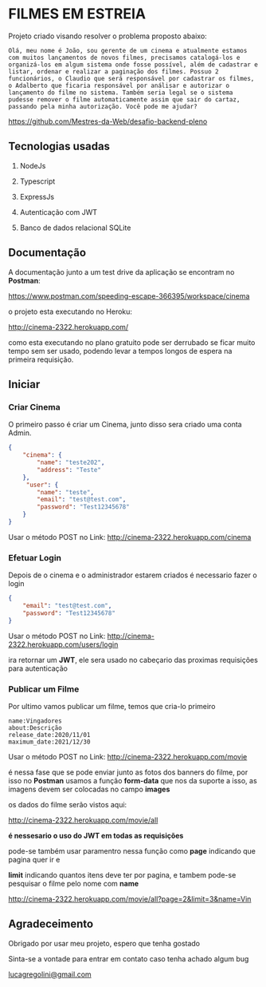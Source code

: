 # FILMES EM ESTREIA

Projeto criado visando resolver o problema proposto abaixo:

```
Olá, meu nome é João, sou gerente de um cinema e atualmente estamos com muitos lançamentos de novos filmes, precisamos catalogá-los e organizá-los em algum sistema onde fosse possível, além de cadastrar e listar, ordenar e realizar a paginação dos filmes. Possuo 2 funcionários, o Claudio que será responsável por cadastrar os filmes, o Adalberto que ficaria responsável por análisar e autorizar o lançamento do filme no sistema. Também seria legal se o sistema pudesse remover o filme automaticamente assim que sair do cartaz, passando pela minha autorização. Você pode me ajudar?
```

https://github.com/Mestres-da-Web/desafio-backend-pleno

## Tecnologias usadas

1. NodeJs 

2. Typescript
3. ExpressJs
4. Autenticação com JWT
5. Banco de dados relacional SQLite

## Documentação

A documentação junto a um test drive da aplicação se encontram no **Postman**:

https://www.postman.com/speeding-escape-366395/workspace/cinema

o projeto esta executando no Heroku:

http://cinema-2322.herokuapp.com/

como esta executando no plano gratuito pode ser derrubado se ficar muito tempo sem ser usado, podendo levar a tempos longos de espera na primeira requisição.

## Iniciar

### Criar Cinema

O primeiro passo é criar um Cinema, junto disso sera criado uma conta Admin.

```JSON
{
    "cinema": {
        "name": "teste202",
        "address": "Teste"
    },
     "user": {
        "name": "teste",
        "email": "test@test.com",
        "password": "Test12345678"
    }
}
```

Usar o método POST no Link:  http://cinema-2322.herokuapp.com/cinema



### Efetuar Login



Depois de o cinema e o administrador estarem criados é necessario fazer o login

```JSON
{
    "email": "test@test.com",
    "password": "Test12345678"
}
```

Usar o método POST no Link:  http://cinema-2322.herokuapp.com/users/login



ira retornar um **JWT**, ele sera usado no cabeçario das proximas requisições para autenticação



### Publicar um Filme

Por ultimo vamos publicar um filme, temos que cria-lo primeiro

```form-data
name:Vingadores
about:Descrição
release_date:2020/11/01
maximum_date:2021/12/30
```

Usar o método POST no Link:  http://cinema-2322.herokuapp.com/movie

é nessa fase que se pode enviar junto as fotos dos banners do filme, por isso no **Postman** usamos a função **form-data** que nos da suporte a isso, as imagens devem ser colocadas no campo **images**



os dados do filme serão vistos aqui:

http://cinema-2322.herokuapp.com/movie/all

**é nessesario o uso do JWT em todas as requisições**



pode-se também usar paramentro nessa função como **page** indicando que pagina quer ir e 

**limit** indicando quantos itens deve ter por pagina, e tambem pode-se pesquisar o filme pelo nome com **name**

http://cinema-2322.herokuapp.com/movie/all?page=2&limit=3&name=Vin





## Agradeceimento

Obrigado por usar meu projeto, espero que tenha gostado

Sinta-se a vontade para entrar em contato caso tenha achado algum bug

lucagregolini@gmail.com
